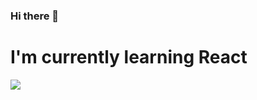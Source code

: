 ### Hi there 👋
# I'm currently learning React
<a href="https://visitcount.itsvg.in">
  <img src="https://visitcount.itsvg.in/api?id=nihal8180&label=Profile%20Views&color=0&icon=0&pretty=false" />
</a>

<!--
**nihal8180/nihal8180** is a ✨ _special_ ✨ repository because its `README.md` (this file) appears on your GitHub profile.
<a href="https://visitcount.itsvg.in">
  <img src="https://visitcount.itsvg.in/api?id=nihal8180&label=Profile%20Views&color=0&icon=0&pretty=false" />
</a>

Here are some ideas to get you started:
-### 🔭 I’m currently working on ...
##🌱 I’m currently learning ...
- 👯 I’m looking to collaborate on ...
- 🤔 I’m looking for help with ...
- 💬 Ask me about ...
- 📫 How to reach me: ...
- 😄 Pronouns: ...
- ⚡ Fun fact: ...
<p/>
-->
